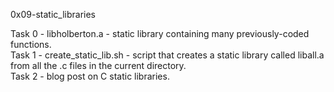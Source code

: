 0x09-static_libraries

Task 0 - libholberton.a - static library containing many previously-coded functions.\
Task 1 - create_static_lib.sh - script that creates a static library called liball.a from all the .c files in the current directory.\
Task 2 - blog post on C static libraries.
